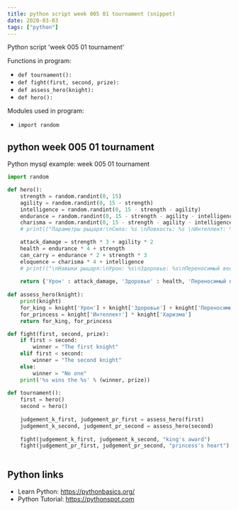 ```yaml
---
title: python script week 005 01 tournament (snippet)
date: 2020-03-03
tags: ["python"]
---
```

Python script 'week 005 01 tournament'

Functions in program: 
* `def tournament():`
* `def fight(first, second, prize):`
* `def assess_hero(knight):`
* `def hero():`

Modules used in program: 
* `import random`

## python week 005 01 tournament

Python mysql example: week 005 01 tournament

```python
import random

def hero():
    strength = random.randint(0, 15)
    agility = random.randint(0, 15 - strength)
    intelligence = random.randint(0, 15 - strength - agility)
    endurance = random.randint(0, 15 - strength - agility - intelligence)
    charisma = random.randint(0, 15 - strength - agility - intelligence - endurance)
    # print(("Параметры рыцаря:\nСила: %s \nЛовкость: %s \nИнтеллект: %s \nВыносливость: %s \nХаризма: %s" % (strength, agility, intelligence, endurance, charisma)))

    attack_damage = strength * 3 + agility * 2
    health = endurance * 4 + strength 
    can_carry = endurance * 2 + strength * 3
    eloquence = charisma * 4 + intelligence
    # print(("\nНавыки рыцаря:\nУрон: %s\nЗдоровье: %s\nПереносимый вес: %s\nКрасноречие: %s" % (attack_damage, health, can_carry, eloquence)))
	
    return {'Урон' : attack_damage, 'Здоровье' : health, 'Переносимый вес' : can_carry, 'Интеллект' : intelligence, 'Харизма' : charisma}
	
def assess_hero(knight):
	print(knight)
	for_king = knight['Урон'] + knight['Здоровье'] + knight['Переносимый вес']
	for_princess = knight['Интеллект'] * knight['Харизма']
	return for_king, for_princess

def fight(first, second, prize):
	if first > second:
		winner = "The first knight"
	elif first < second:
		winner = "The second knight"
	else:
		winner = "No one"
	print('%s wins the %s' % (winner, prize))
	
def tournament():
	first = hero()
	second = hero()
	
	judgement_k_first, judgement_pr_first = assess_hero(first)
	judgement_k_second, judgement_pr_second = assess_hero(second)
	
	fight(judgement_k_first, judgement_k_second, "king's award")
	fight(judgement_pr_first, judgement_pr_second, "princess's heart")
	


```

## Python links

- Learn Python: https://pythonbasics.org/
- Python Tutorial: https://pythonspot.com
